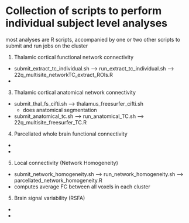 # Collection of scripts to perform individual subject level analyses
most analyses are R scripts, accompanied by one or two other scripts to submit and run jobs on the cluster

1. Thalamic cortical functional network connectivity
  * submit_extract_tc_individual.sh --> run_extract_tc_individual.sh --> 22q_multisite_networkTC_extract_ROIs.R
  *


3. Thalamic cortical anatomical network connectivity
  * submit_thal_fs_cifti.sh --> thalamus_freesurfer_cifti.sh
    * does anatomical segmentation
  * submit_anatomical_tc.sh --> run_anatomical_TC.sh --> 22q_multisite_freesurfer_TC.R


4. Parcellated whole brain functional connectivity
  *
  * 


5. Local connectivity (Network Homogeneity)
  * submit_network_homogeneity.sh --> run_network_homogeneity.sh --> parcellated_network_homogeneity.R
  * computes average FC between all voxels in each cluster


5. Brain signal variability (RSFA)
  *
  *

